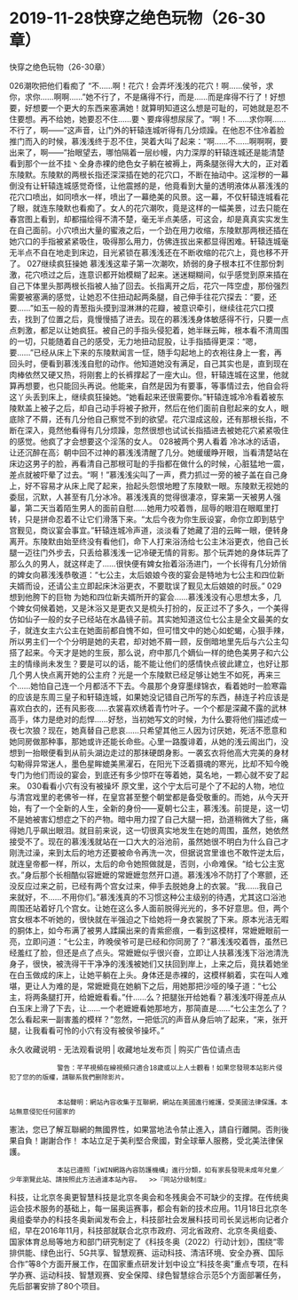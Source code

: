 # 2019-11-28快穿之绝色玩物（26-30章）



快穿之绝色玩物（26-30章）



 026潮吹把他们看痴了   “不……啊！花穴！会弄坏浅浅的花穴！啊……侯爷，求你，求你……啊啊……”她不行了，不是痛得不行，而是……而是痒得不行了！好想要，好想要一个更大的东西来塞满她！就算明知道这么想是可耻的，可她就是忍不住要想。再不给她，她要忍不住……要丶要痒得想尿尿了。“啊！不……求你啊……不行了，啊——”这声音，让门外的轩辕连城听得有几分烦躁。在他忍不住冷着脸推门而入的时候，慕浅浅终于忍不住，哭着大叫了起来：“啊……不……啊啊啊，要出来了，啊——”抬眼望去，哪怕隔着一层纱幔，内力深厚的轩辕连城还是能清楚看到那个一丝不挂丶全身赤裸的绝色女子躺在被褥上，两条腿张得大大的，正对着东陵默。东陵默的两根长指还深深插在她的花穴口，不断在抽动中。这淫秽的一幕倒没有让轩辕连城感觉奇怪，让他震撼的是，他竟看到大量的透明液体从慕浅浅的花穴口喷出，如同喷水一样，喷出了一幕绝美的风景。这一幕，不仅轩辕连城看花了眼，就连东陵默也看痴了。女人的花穴潮吹，竟是这样的一幅美景，过去只能在春宫图上看到，却都描绘得不清不楚，毫无半点美感，可这会，却是真真实实发生在自己面前。小穴喷出大量的蜜液之后，一个劲在用力收缩，东陵默那两根还插在她穴口的手指被紧紧吸住，吸得那么用力，仿佛连拔出来都显得困难。轩辕连城毫无半点不自在地走到床边，目光紧锁在慕浅浅还在不断收缩的花穴上，竟也移不开了。 027继续疯狂操她   慕浅浅这辈子第一次潮吹，娇弱的身子根本扛不住那份刺激，花穴喷过之后，连意识都开始模糊了起来。迷迷糊糊间，似乎感觉到原来插在自己下体里头那两根长指被人抽了回去。长指离开之后，花穴一阵空虚，那份强烈需要被塞满的感觉，让她忍不住扭动起两条腿，自己伸手往花穴探去：“要，还要……”如玉一般的青葱指头摸到湿淋淋的花瓣，被意识牵引，继续往花穴口摸去，找到了位置之后，竟慢慢插了进去。现在的慕浅浅身体敏感得不行，只要一点点刺激，都足以让她疯狂。被自己的手指头侵犯着，她半眯云眸，根本看不清周围的一切，只能随着自己的感受，无力地扭动屁股，让手指插得更深：“嗯，要……”已经从床上下来的东陵默闻言一怔，随手勾起地上的衣袍往身上一套，再回头时，便看到慕浅浅自慰的动作。他知道她没有满足，自己其实也是，直到现在肉棒依然又硬又热，将刚套上的长裤撑起了一座大山。但，轩辕连城在这里，他就算再想要，也只能回头再说。他能来，自然是因为有要事，等事情过去，他自会将这丫头丢到床上，继续疯狂操她。“她看起来还很需要你。”轩辕连城冷冷看着被东陵默盖上被子之后，却自己动手将被子掀开，然后在他们面前自慰起来的女人，眼底除了不屑，还有几分他自己察觉不到的欲望。花穴湿成这般，还有那根长指，不断在深入，竟然他看得有几分烦躁，忽然很想也试试长指插进去被她花穴紧紧吸住的感觉。他疯了才会想要这个淫荡的女人。 028被两个男人看着   冷冰冰的话语，让还沉醉在高氵朝中回不过神的慕浅浅清醒了几分。她缓缓睁开眼，当看清楚站在床边这男子的脸，再看清自己那根可耻的手指都在做什么的时候，心脏猛地一震，差点就被吓晕了过去。“啊！”慕浅浅尖叫了一声，费力抓过一旁的被子盖在自己身上，好不容易才从床上爬了起来，抬起头怨恨地瞪了东陵默一眼。东陵默无视她的委屈，沉默，人甚至有几分冰冷。慕浅浅真的觉得很凄凉，穿来第一天被男人强曓，第二天当着陌生男人的面前自慰……她用力咬着唇，屈辱的眼泪在眼眶里打转，只是拼命忍着不让它们滑落下来。“太后今夜为你生辰设宴，命你立即到慈宁宫觐见，商议宴会事宜。”轩辕连城冷声道，淡淡看了她藏了泪的云眸一眼，便转身离开。东陵默由始至终没有看他们，命下人打来浴汤给七公主沐浴更衣，他自己长腿一迈往门外步去，只丢给慕浅浅一记冷硬无情的背影。那个玩弄她的身体玩弄了那么久的男人，就这样走了……很快便有婢女抬着浴汤进门，一个长得有几分娇俏的婢女向慕浅浅恭敬道：“七公主，太后娘娘今夜的宴会是特地为七公主和四位新夫婿而设，还请公主立即起床沐浴更衣，不要耽误了觐见太后娘娘的时辰。” 029想到他胯下的巨物   为她和四位新夫婿所开的宴会……慕浅浅没有心思想太多，几个婢女伺候着她，又是沐浴又是更衣又是梳头打扮的，反正过不了多久，一个美得仿如仙子一般的女子已经站在水晶镜子前。其实她知道这位七公主是全文最美的女子，就连女主六公主在她面前都自愧不如，但可惜文中的她心如蛇蝎，心狠手辣，所以男主们一个个分明是她的夫君，却对她不屑一顾，反倒暗地里先后与六公主勾搭了起来。今天才是她的生辰，那么说，府中那几个嫡仙一样的绝色美男子和六公主的情缘尚未发生？要是可以的话，能不能让他们的感情快点彼此建立，也好让那几个男人快点离开她的公主府？光是一个东陵默已经足够让她生不如死，再来三个……她怕自己连一个月都活不下去。今晨那个身穿墨绿锦衣，看着她时一脸寒霜的应该是东周三皇子和轩辕连城，如果她没记错自己所写的东西，赫连子衿应该是喜欢白衣的，还有风影夜……衣裳喜欢绣着青竹叶子。一个个都是深藏不露的武林高手，体力是绝对的彪悍……好愁，当初她写文的时候，为什么要将他们描述成一夜七次狼？现在，她真替自己悲哀……只希望其他三人因为讨厌她，死活不愿意和她同房做那种事，那她或许还能长命些。心里一路腹诽着，从她的浅云阁出门，没想到一抬眼便看到从前头湖边走过的那抹硬朗身影。一袭玄衣将他高大完美的身材勾勒得异常迷人，墨色星眸媲美黑濯石，在阳光下泛着摄魂的寒光，比却不知今晚专门为他们而设的宴会，到底还有多少惊吓在等着她，莫名地，一颗心就不安了起来。 030看看小穴有没有被操坏   原文里，这个宁太后可是个了不起的人物，地位与清宫戏里的老佛爷一样，在皇宫甚至整个朝堂都是备受敬重的。而她，从今天开始，有了一个全新的人生，全新的身份——夏朝七公主，慕浅浅。前提是，这一切不是她被害幻想症之下的产物。暗中用力捏了自己大腿一把，劲道稍微大了些，痛得她几乎飙出眼泪。就目前来说，这一切很真实地发生在她的周围，虽然，她依然接受不了。现在的慕浅浅就站在一口大大的浴池前，虽然她很不明白为什么自己才刚洗过澡，来到太后的地方还要被命令再洗一次，但据说宫里谁也不敢忤逆太后，就连皇帝都一样，所以，太后的命令她照做就是，否则，小命难保。“给七公主宽衣。”身后那个长相酷似容嬷嬷的常嬷嬷忽然开口道。慕浅浅冷不防打了个寒颤，还没反应过来之前，已经有两个宫女过来，伸手去脱她身上的衣裳。“我……我自己来就好，不……不用你们。”慕浅浅真的不习惯这种公主级别的待遇，尤其这口浴池周围还站着好几个宫女。让她在这么多人面前脱得光光的，多不好意思。但，两个宫女根本不听她的，很快就在半强迫之下给她将一身衣裳脱了下来。原本光洁无暇的胴体上，如今布满了被男人蹂躏出来的青紫瘀痕，一看到这模样，常嬷嬷眼前一亮，立即问道：“七公主，昨晚侯爷可是已经和你同房了？”慕浅浅咬着唇，虽然已经羞红了脸，但还是点了点头。常嬷嬷似乎很兴奋，立即让人扶慕浅浅下浴池清洗身子，很快，被洗得干干净净的浅浅被她们又扶回到岸上，上来之后，竟扶着她坐在白玉做成的床上，让她平躺在上头。身体还是赤裸的，这模样躺着，实在叫人难堪，更让人为难的是，常嬷嬷竟在她躺下之后，用她那把沙哑的嗓子道：“七公主，将两条腿打开，给嬷嬷看看。”什……么？把腿张开给她看？慕浅浅吓得差点从白玉床上滑了下去，让……一个老嬷嬷看她那地方，那简直是……“七公主怎么了？怎么看起来一副害羞的模样？”忽然，一把低沉的声音从身后响了起来，“来，张开腿，让我看看可怜的小穴有没有被侯爷操坏。”
            







永久收藏说明 - 无法观看说明 | 收藏地址发布页 | 购买广告位请点击


                警告：芊芊視頻在線視頻只適合18歲或以上人士觀看！如果您發現本站影片侵犯了您的的版權，請聯系我們删除影片。
            

                本站聲明：網站內容收集于互聯網，網站在美國進行維護，受美國法律保護。本站無意侵犯任何國家的
憲法，您已了解互聯網的無國界性，如果當地法令禁止進入，請自行離開。否則後果自負！謝謝合作！
本站立足于美利堅合衆國，對全球華人服務，受北美法律保護。
            

                本站已遵照「iWIN網路內容防護機構」進行分類，如有家長發現未成年兒童／少年瀏覽此站、請按照此方法過濾本站內容。  >>『网站分级制度』




科技，让北京冬奥更智慧科技是北京冬奥会和冬残奥会不可缺少的支撑。在传统奥运会技术服务的基础上，每一届奥运赛事，都会有新的技术应用。11月18日北京冬奥组委举办的科技冬奥新闻发布会上，科技部社会发展科技司司长吴远彬向记者介绍，早在2016年11月，科技部就联合北京市政府、河北省政府、北京冬奥组委、国家体育总局等地方和部门研究制定了《科技冬奥（2022）行动计划》，围绕“零排供能、绿色出行、5G共享、智慧观赛、运动科技、清洁环境、安全办赛、国际合作”等8个方面开展工作，在国家重点研发计划中设立“科技冬奥”重点专项，在科学办赛、运动科技、智慧观赛、安全保障、绿色智慧综合示范5个方面部署任务，先后部署安排了80个项目。


